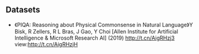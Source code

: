 ## Datasets

+ 《PIQA: Reasoning about Physical Commonsense in Natural Language》Y Bisk, R Zellers, R L Bras, J Gao, Y Choi [Allen Institute for Artificial Intelligence & Microsoft Research AI] (2019) http://t.cn/AigRHzj3 view:http://t.cn/AigRHzjH 

